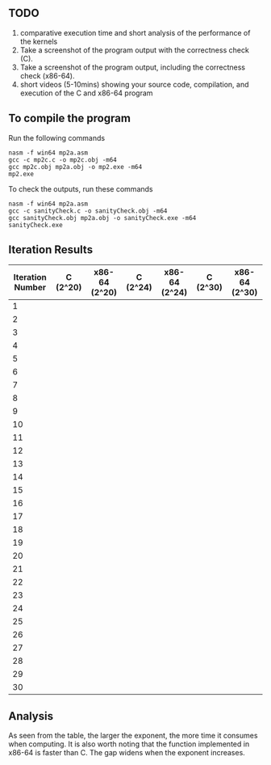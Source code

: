 ## TODO
1. comparative execution time and short analysis of the performance of the kernels
2. Take a screenshot of the program output with the correctness check (C).
3. Take a screenshot of the program output, including the correctness check (x86-64).
4. short videos (5-10mins) showing your source code, compilation, and execution of the C and x86-64 program

## To compile the program
Run the following commands
```
nasm -f win64 mp2a.asm
gcc -c mp2c.c -o mp2c.obj -m64
gcc mp2c.obj mp2a.obj -o mp2.exe -m64
mp2.exe
```

To check the outputs, run these commands
```
nasm -f win64 mp2a.asm
gcc -c sanityCheck.c -o sanityCheck.obj -m64
gcc sanityCheck.obj mp2a.obj -o sanityCheck.exe -m64
sanityCheck.exe
```

## Iteration Results
| Iteration Number | C (2^20) | x86-64 (2^20) | C (2^24) | x86-64 (2^24) | C (2^30) | x86-64 (2^30) |
|------------------|----------|---------------|----------|---------------|----------|---------------|
| 1                |          |               |          |               |          |               |
| 2                |          |               |          |               |          |               |
| 3                |          |               |          |               |          |               |
| 4                |          |               |          |               |          |               |
| 5                |          |               |          |               |          |               |
| 6                |          |               |          |               |          |               |
| 7                |          |               |          |               |          |               |
| 8                |          |               |          |               |          |               |
| 9                |          |               |          |               |          |               |
| 10               |          |               |          |               |          |               |
| 11               |          |               |          |               |          |               |
| 12               |          |               |          |               |          |               |
| 13               |          |               |          |               |          |               |
| 14               |          |               |          |               |          |               |
| 15               |          |               |          |               |          |               |
| 16               |          |               |          |               |          |               |
| 17               |          |               |          |               |          |               |
| 18               |          |               |          |               |          |               |
| 19               |          |               |          |               |          |               |
| 20               |          |               |          |               |          |               |
| 21               |          |               |          |               |          |               |
| 22               |          |               |          |               |          |               |
| 23               |          |               |          |               |          |               |
| 24               |          |               |          |               |          |               |
| 25               |          |               |          |               |          |               |
| 26               |          |               |          |               |          |               |
| 27               |          |               |          |               |          |               |
| 28               |          |               |          |               |          |               |
| 29               |          |               |          |               |          |               |
| 30               |          |               |          |               |          |               |

## Analysis
As seen from the table, the larger the exponent, the more time it consumes when computing. It is also worth noting that the function implemented in x86-64 is faster than C. The gap widens when the exponent increases.
